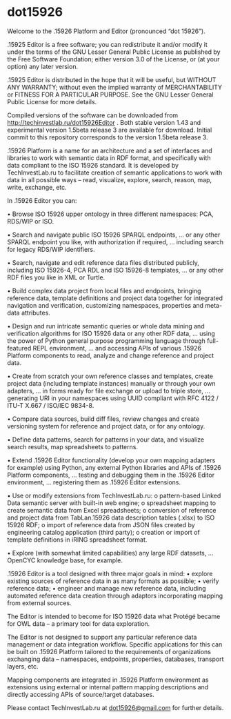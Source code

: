# dot15926

Welcome to the .15926 Platform and Editor (pronounced “dot 15926”).

.15925 Editor is a free software; you can redistribute it and/or modify it under the terms of the GNU Lesser General Public License as published by the Free Software Foundation; either version 3.0 of the License, or (at your option) any later version.

.15925 Editor is distributed in the hope that it will be useful, but WITHOUT ANY WARRANTY; without even the implied warranty of MERCHANTABILITY or FITNESS FOR A PARTICULAR PURPOSE. See the GNU Lesser General Public License for more details.

Compiled versions of the software can be downloaded from http://techinvestlab.ru/dot15926Editor . Both stable version 1.43 and experimental version 1.5beta release 3 are available for download. Initial commit to this repository corresponds to the version 1.5beta release 3.

.15926 Platform is a name for an architecture and a set of interfaces and libraries to work with semantic data in RDF format, and specifically with data compliant to the ISO 15926 standard. It is developed by TechInvestLab.ru to facilitate creation of semantic applications to work with data in all possible ways – read, visualize, explore, search, reason, map, write, exchange, etc.

In .15926 Editor you can: 

• Browse ISO 15926 upper ontology in three different namespaces: PCA, RDS/WIP or ISO.

• Search and navigate public ISO 15926 SPARQL endpoints, 
… or any other SPARQL endpoint you like, with authorization if required, 
… including search for legacy RDS/WIP identifiers.

• Search, navigate and edit reference data files distributed publicly, including ISO 15926-4, PCA RDL and ISO 15926-8 templates, 
... or any other RDF files you like in XML or Turtle.

• Build complex data project from local files and endpoints, bringing reference data, template definitions and project data together for integrated navigation and verification, customizing namespaces, properties and meta-data attributes.

• Design and run intricate semantic queries or whole data mining and verification algorithms for ISO 15926 data or any other RDF data, 
… using the power of Python general purpose programming language through full-featured REPL environment, 
… and accessing APIs of various .15926 Platform components to read, analyze and change reference and project data.

• Create from scratch your own reference classes and templates, create project data (including template instances) manually or through your own adapters, 
… in forms ready for file exchange or upload to triple store, 
… generating URI in your namespaces using UUID compliant with RFC 4122 / ITU-T X.667 / ISO/IEC 9834-8.

• Compare data sources, build diff files, review changes and create versioning system for reference and project data, or for any ontology. 

• Define data patterns, search for patterns in your data, and visualize search results, map spreadsheets to patterns.

• Extend .15926 Editor functionality (develop your own mapping adapters for example) using Python, any external Python libraries and APIs of .15926 Platform components, 
… testing and debugging them in the .15926 Editor environment, 
… registering them as .15926 Editor extensions.

• Use or modify extensions from TechInvestLab.ru: 
o pattern-based Linked Data semantic server with built-in web engine;
o spreadsheet mapping to create semantic data from Excel spreadsheets;
o conversion of reference and project data from TabLan.15926 data description tables (.xlsx) to ISO 15926 RDF; 
o import of reference data from JSON files created by engineering catalog application (third party); 
o creation or import of template definitions in iRING spreadsheet format.

• Explore (with somewhat limited capabilities) any large RDF datasets, 
… OpenCYC knowledge base, for example.

.15926 Editor is a tool designed with three major goals in mind: 
• explore existing sources of reference data in as many formats as possible; 
• verify reference data; 
• engineer and manage new reference data, including automated reference data creation through adaptors incorporating mapping from external sources.

The Editor is intended to become for ISO 15926 data what Protégé became for OWL data – a primary tool for data exploration.

The Editor is not designed to support any particular reference data management or data integration workflow. Specific applications for this can be built on .15926 Platform tailored to the requirements of organizations exchanging data – namespaces, endpoints, properties, databases, transport layers, etc.

Mapping components are integrated in .15926 Platform environment as extensions using external or internal pattern mapping descriptions and directly accessing APIs of source/target databases.

Please contact TechInvestLab.ru at dot15926@gmail.com for further details.
